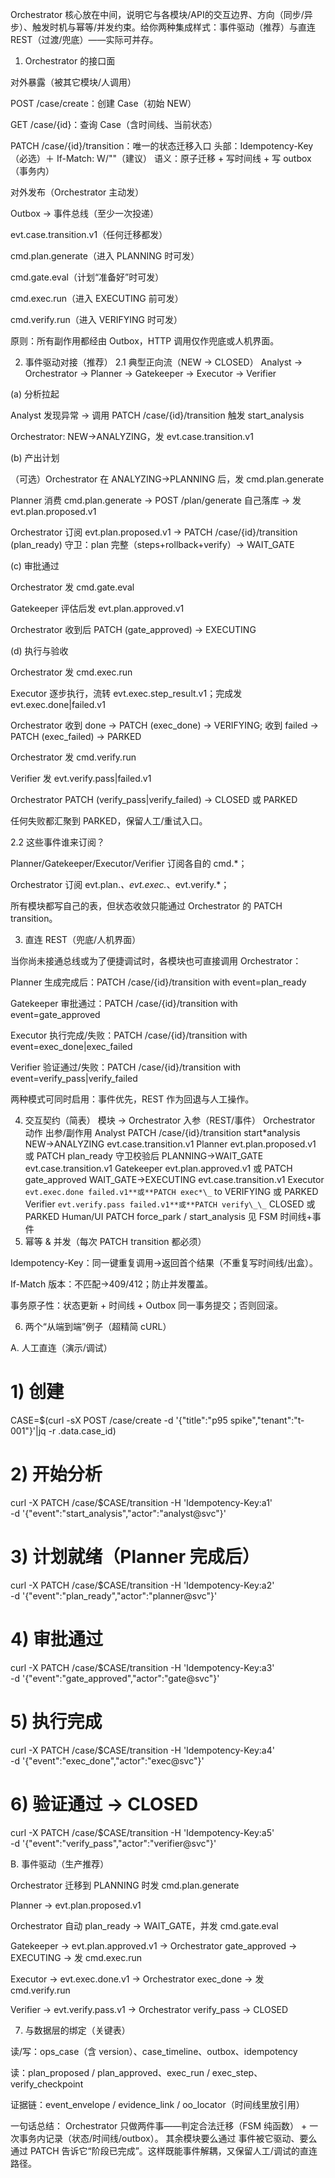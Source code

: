 Orchestrator 核心放在中间，说明它与各模块/API的交互边界、方向（同步/异步）、触发时机与幂等/并发约束。给你两种集成样式：事件驱动（推荐）与直连 REST（过渡/兜底）——实际可并存。

1. Orchestrator 的接口面

对外暴露（被其它模块/人调用）

POST /case/create：创建 Case（初始 NEW）

GET /case/{id}：查询 Case（含时间线、当前状态）

PATCH /case/{id}/transition：唯一的状态迁移入口
头部：Idempotency-Key（必选）＋ If-Match: W/"<version>"（建议）
语义：原子迁移 + 写时间线 + 写 outbox（事务内）

对外发布（Orchestrator 主动发）

Outbox → 事件总线（至少一次投递）

evt.case.transition.v1（任何迁移都发）

cmd.plan.generate（进入 PLANNING 时可发）

cmd.gate.eval（计划“准备好”时可发）

cmd.exec.run（进入 EXECUTING 前可发）

cmd.verify.run（进入 VERIFYING 时可发）

原则：所有副作用都经由 Outbox，HTTP 调用仅作兜底或人机界面。

2. 事件驱动对接（推荐）
   2.1 典型正向流（NEW → CLOSED）
   Analyst → Orchestrator → Planner → Gatekeeper → Executor → Verifier

(a) 分析拉起

Analyst 发现异常 → 调用 PATCH /case/{id}/transition 触发 start_analysis

Orchestrator: NEW→ANALYZING，发 evt.case.transition.v1

(b) 产出计划

（可选）Orchestrator 在 ANALYZING→PLANNING 后，发 cmd.plan.generate

Planner 消费 cmd.plan.generate → POST /plan/generate 自己落库 → 发 evt.plan.proposed.v1

Orchestrator 订阅 evt.plan.proposed.v1 → PATCH /case/{id}/transition (plan_ready)
守卫：plan 完整（steps+rollback+verify）→ WAIT_GATE

(c) 审批通过

Orchestrator 发 cmd.gate.eval

Gatekeeper 评估后发 evt.plan.approved.v1

Orchestrator 收到后 PATCH (gate_approved) → EXECUTING

(d) 执行与验收

Orchestrator 发 cmd.exec.run

Executor 逐步执行，流转 evt.exec.step_result.v1；完成发 evt.exec.done|failed.v1

Orchestrator 收到 done → PATCH (exec_done) → VERIFYING; 收到 failed → PATCH (exec_failed) → PARKED

Orchestrator 发 cmd.verify.run

Verifier 发 evt.verify.pass|failed.v1

Orchestrator PATCH (verify_pass|verify_failed) → CLOSED 或 PARKED

任何失败都汇聚到 PARKED，保留人工/重试入口。

2.2 这些事件谁来订阅？

Planner/Gatekeeper/Executor/Verifier 订阅各自的 cmd.\*；

Orchestrator 订阅 evt.plan._、evt.exec._、evt.verify.\*；

所有模块都写自己的表，但状态收敛只能通过 Orchestrator 的 PATCH transition。

3. 直连 REST（兜底/人机界面）

当你尚未接通总线或为了便捷调试时，各模块也可直接调用 Orchestrator：

Planner 生成完成后：PATCH /case/{id}/transition with event=plan_ready

Gatekeeper 审批通过：PATCH /case/{id}/transition with event=gate_approved

Executor 执行完成/失败：PATCH /case/{id}/transition with event=exec_done|exec_failed

Verifier 验证通过/失败：PATCH /case/{id}/transition with event=verify_pass|verify_failed

两种模式可同时启用：事件优先，REST 作为回退与人工操作。

4. 交互契约（简表）
   模块 → Orchestrator 入参（REST/事件） Orchestrator 动作 出参/副作用
   Analyst PATCH /case/{id}/transition start*analysis NEW→ANALYZING evt.case.transition.v1
   Planner evt.plan.proposed.v1 或 PATCH plan_ready 守卫校验后 PLANNING→WAIT_GATE evt.case.transition.v1
   Gatekeeper evt.plan.approved.v1 或 PATCH gate_approved WAIT_GATE→EXECUTING evt.case.transition.v1
   Executor `evt.exec.done failed.v1**或**PATCH exec*\_`	to VERIFYING 或 PARKED
Verifier	`evt.verify.pass failed.v1**或**PATCH verify\_\_` CLOSED 或 PARKED
   Human/UI PATCH force_park / start_analysis 见 FSM 时间线+事件
5. 幂等 & 并发（每次 PATCH transition 都必须）

Idempotency-Key：同一键重复调用→返回首个结果（不重复写时间线/出盒）。

If-Match 版本：不匹配→409/412；防止并发覆盖。

事务原子性：状态更新 + 时间线 + Outbox 同一事务提交；否则回滚。

6. 两个“从端到端”例子（超精简 cURL）

A. 人工直连（演示/调试）

# 1) 创建

CASE=$(curl -sX POST /case/create -d '{"title":"p95 spike","tenant":"t-001"}'|jq -r .data.case_id)

# 2) 开始分析

curl -X PATCH /case/$CASE/transition -H 'Idempotency-Key:a1' \
 -d '{"event":"start_analysis","actor":"analyst@svc"}'

# 3) 计划就绪（Planner 完成后）

curl -X PATCH /case/$CASE/transition -H 'Idempotency-Key:a2' \
 -d '{"event":"plan_ready","actor":"planner@svc"}'

# 4) 审批通过

curl -X PATCH /case/$CASE/transition -H 'Idempotency-Key:a3' \
 -d '{"event":"gate_approved","actor":"gate@svc"}'

# 5) 执行完成

curl -X PATCH /case/$CASE/transition -H 'Idempotency-Key:a4' \
 -d '{"event":"exec_done","actor":"exec@svc"}'

# 6) 验证通过 → CLOSED

curl -X PATCH /case/$CASE/transition -H 'Idempotency-Key:a5' \
 -d '{"event":"verify_pass","actor":"verifier@svc"}'

B. 事件驱动（生产推荐）

Orchestrator 迁移到 PLANNING 时发 cmd.plan.generate

Planner → evt.plan.proposed.v1

Orchestrator 自动 plan_ready → WAIT_GATE，并发 cmd.gate.eval

Gatekeeper → evt.plan.approved.v1 → Orchestrator gate_approved → EXECUTING → 发 cmd.exec.run

Executor → evt.exec.done.v1 → Orchestrator exec_done → 发 cmd.verify.run

Verifier → evt.verify.pass.v1 → Orchestrator verify_pass → CLOSED

7. 与数据层的绑定（关键表）

读/写：ops_case（含 version）、case_timeline、outbox、idempotency

读：plan_proposed / plan_approved、exec_run / exec_step、verify_checkpoint

证据链：event_envelope / evidence_link / oo_locator（时间线里放引用）

一句话总结：
Orchestrator 只做两件事——判定合法迁移（FSM 纯函数） + 一次事务内记录（状态/时间线/outbox）。
其余模块要么通过 事件被它驱动、要么通过 PATCH 告诉它“阶段已完成”。这样既能事件解耦，又保留人工/调试的直连路径。
